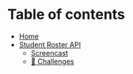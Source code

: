 # Table of contents

* [Home](README.md)
* [Student Roster API](student-roster-api/README.md)
  * [Screencast](student-roster-api/screencast.md)
  * [💯 Challenges](student-roster-api/challenges.md)
